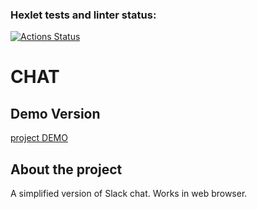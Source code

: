 ### Hexlet tests and linter status:
[![Actions Status](https://github.com/AmiAxe/frontend-project-12/actions/workflows/hexlet-check.yml/badge.svg)](https://github.com/AmiAxe/frontend-project-12/actions)

# CHAT

## Demo Version
[project DEMO]([frontend-project-12-production-amiaxe.up.railway.app](https://frontend-project-12-production-amiaxe.up.railway.app/login))

## About the project
A simplified version of Slack chat. Works in web browser.
